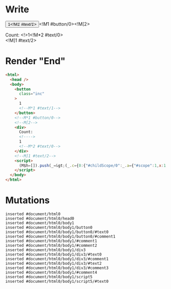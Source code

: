 # Write
  <button class=inc>1<!M*1 #text/1></button><!M*1 #button/0><!M[2><div>Count: <!>1<!M*2 #text/0></div><!M]1 #text/2><script>(M$h=[]).push(_=>(_.c={0:{"#childScope/0":_.a={"#scope":1,x:1,"#text/2!":_.b={"#scope":2}},"#scope":0},1:_.a,2:_.b}),[1,"packages/translator-tags/src/__tests__/fixtures/custom-tag-parameters-from-single-arg/components/custom-tag.marko_0_x",])</script>


# Render "End"
```html
<html>
  <head />
  <body>
    <button
      class="inc"
    >
      1
      <!--M*1 #text/1-->
    </button>
    <!--M*1 #button/0-->
    <!--M[2-->
    <div>
      Count: 
      <!---->
      1
      <!--M*2 #text/0-->
    </div>
    <!--M]1 #text/2-->
    <script>
      (M$h=[]).push(_=&gt;(_.c={0:{"#childScope/0":_.a={"#scope":1,x:1,"#text/2!":_.b={"#scope":2}},"#scope":0},1:_.a,2:_.b}),[1,"packages/translator-tags/src/__tests__/fixtures/custom-tag-parameters-from-single-arg/components/custom-tag.marko_0_x",])
    </script>
  </body>
</html>
```

# Mutations
```
inserted #document/html0
inserted #document/html0/head0
inserted #document/html0/body1
inserted #document/html0/body1/button0
inserted #document/html0/body1/button0/#text0
inserted #document/html0/body1/button0/#comment1
inserted #document/html0/body1/#comment1
inserted #document/html0/body1/#comment2
inserted #document/html0/body1/div3
inserted #document/html0/body1/div3/#text0
inserted #document/html0/body1/div3/#comment1
inserted #document/html0/body1/div3/#text2
inserted #document/html0/body1/div3/#comment3
inserted #document/html0/body1/#comment4
inserted #document/html0/body1/script5
inserted #document/html0/body1/script5/#text0
```